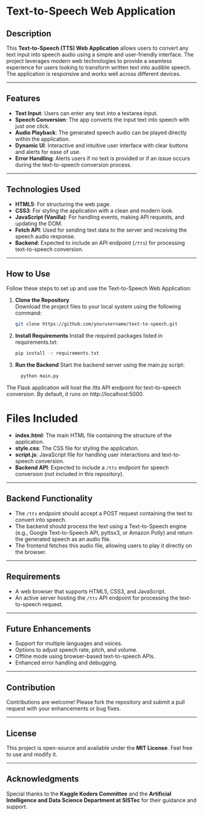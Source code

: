 # **Text-to-Speech Web Application**

## **Description**

This **Text-to-Speech (TTS) Web Application** allows users to convert any text input into speech audio using a simple and user-friendly interface. The project leverages modern web technologies to provide a seamless experience for users looking to transform written text into audible speech. The application is responsive and works well across different devices.

---

## **Features**

- **Text Input**: Users can enter any text into a textarea input.
- **Speech Conversion**: The app converts the input text into speech with just one click.
- **Audio Playback**: The generated speech audio can be played directly within the application.
- **Dynamic UI**: Interactive and intuitive user interface with clear buttons and alerts for ease of use.
- **Error Handling**: Alerts users if no text is provided or if an issue occurs during the text-to-speech conversion process.

---

## **Technologies Used**

- **HTML5**: For structuring the web page.
- **CSS3**: For styling the application with a clean and modern look.
- **JavaScript (Vanilla)**: For handling events, making API requests, and updating the DOM.
- **Fetch API**: Used for sending text data to the server and receiving the speech audio response.
- **Backend**: Expected to include an API endpoint (`/tts`) for processing text-to-speech conversion.

---

## **How to Use**

Follow these steps to set up and use the Text-to-Speech Web Application:

1. **Clone the Repository**  
   Download the project files to your local system using the following command:
   ```bash
   git clone https://github.com/yourusername/text-to-speech.git
 2. **Install Requirements**
    Install the required packages listed in requirements.txt:
    ```bash
    pip install -r requirements.txt
3. **Run the Backend**
   Start the backend server using the main.py script:
   ```bash
     python main.py
The Flask application will host the /tts API endpoint for text-to-speech conversion. By default, it runs on http://localhost:5000.

# **Files Included**
- **index.html**: The main HTML file containing the structure of the application.
- **style.css**: The CSS file for styling the application.
- **script.js**: JavaScript file for handling user interactions and text-to-speech conversion.
- **Backend API**: Expected to include a `/tts` endpoint for speech conversion (not included in this repository).

---

## **Backend Functionality**
- The `/tts` endpoint should accept a POST request containing the text to convert into speech.
- The backend should process the text using a Text-to-Speech engine (e.g., Google Text-to-Speech API, pyttsx3, or Amazon Polly) and return the generated speech as an audio file.
- The frontend fetches this audio file, allowing users to play it directly on the browser.

---

## **Requirements**
- A web browser that supports HTML5, CSS3, and JavaScript.
- An active server hosting the `/tts` API endpoint for processing the text-to-speech request.

---

## **Future Enhancements**
- Support for multiple languages and voices.
- Options to adjust speech rate, pitch, and volume.
- Offline mode using browser-based text-to-speech APIs.
- Enhanced error handling and debugging.

---

## **Contribution**
Contributions are welcome! Please fork the repository and submit a pull request with your enhancements or bug fixes.

---

## **License**
This project is open-source and available under the **MIT License**. Feel free to use and modify it.

---

## **Acknowledgments**
Special thanks to the **Kaggle Koders Committee** and the **Artificial Intelligence and Data Science Department at SISTec** for their guidance and support.

